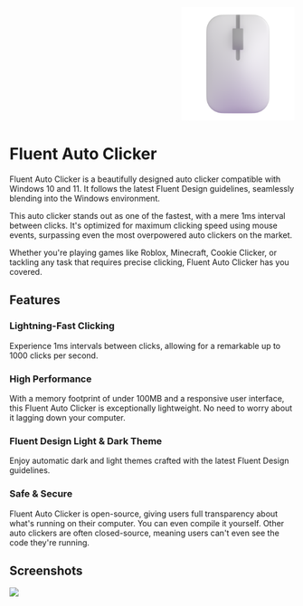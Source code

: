 <div align="right"><img src="assets/FluentAutoClicker.png" width="200px" /></div>

# Fluent Auto Clicker

Fluent Auto Clicker is a beautifully designed auto clicker compatible with Windows 10 and 11. It follows the latest Fluent Design guidelines, seamlessly blending into the Windows environment.

This auto clicker stands out as one of the fastest, with a mere 1ms interval between clicks. It's optimized for maximum clicking speed using mouse events, surpassing even the most overpowered auto clickers on the market.

Whether you're playing games like Roblox, Minecraft, Cookie Clicker, or tackling any task that requires precise clicking, Fluent Auto Clicker has you covered.

## Features

### Lightning-Fast Clicking

Experience 1ms intervals between clicks, allowing for a remarkable up to 1000 clicks per second.

### High Performance

With a memory footprint of under 100MB and a responsive user interface, this Fluent Auto Clicker is exceptionally lightweight. No need to worry about it lagging down your computer.

### Fluent Design Light & Dark Theme

Enjoy automatic dark and light themes crafted with the latest Fluent Design guidelines.

### Safe & Secure

Fluent Auto Clicker is open-source, giving users full transparency about what's running on their computer. You can even compile it yourself. Other auto clickers are often closed-source, meaning users can't even see the code they're running.

## Screenshots

<picture>
  <source media="(prefers-color-scheme: dark)" srcset="https://github.com/RyanLua/FluentAutoClicker/assets/80087248/eee955ac-4429-4262-ba84-48bf99c121d1">
  <source media="(prefers-color-scheme: light)" srcset="https://github.com/RyanLua/FluentAutoClicker/assets/80087248/ea30b709-fe74-4cec-b513-7aebf25d4270">
  <img src="https://github.com/RyanLua/FluentAutoClicker/assets/80087248/ea30b709-fe74-4cec-b513-7aebf25d4270">
</picture>
